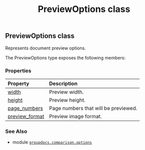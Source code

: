 ﻿---
title: PreviewOptions class
second_title: GroupDocs.Comparison for Python via .NET API References
description: 
type: docs
url: /python-net/groupdocs.comparison.options/previewoptions/
is_root: false
weight: 90
---

## PreviewOptions class

Represents document preview options.



The PreviewOptions type exposes the following members:

### Properties
| Property | Description |
| :- | :- |
| [width](/comparison/python-net/groupdocs.comparison.options/previewoptions/width) | Preview width. |
| [height](/comparison/python-net/groupdocs.comparison.options/previewoptions/height) | Preview height. |
| [page_numbers](/comparison/python-net/groupdocs.comparison.options/previewoptions/page_numbers) | Page numbers that will be previewed. |
| [preview_format](/comparison/python-net/groupdocs.comparison.options/previewoptions/preview_format) | Preview image format. |



### See Also
* module [`groupdocs.comparison.options`](..)
